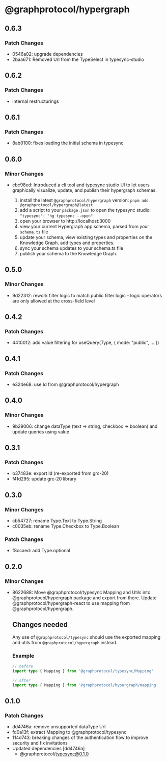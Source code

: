 # @graphprotocol/hypergraph

## 0.6.3
### Patch Changes

- 0546a02: upgrade dependencies
- 2baa671: Removed Url from the TypeSelect in typesync-studio

## 0.6.2
### Patch Changes

- internal restructurings

## 0.6.1
### Patch Changes

- 8ab0100: fixes loading the initial schema in typesync

## 0.6.0
### Minor Changes

- cbc98ed: Introduced a cli tool and typesync studio UI to let users graphically visualize, update, and publish their hypergraph schemas.
  
  1. install the latest `@graphprotocol/hypergraph` version: `pnpm add @graphprotocol/hypergraph@latest`
  2. add a script to your `package.json` to open the typesync studio: `"typesync": "hg typesync --open"`
  3. open your browser to http://localhost:3000
  4. view your current Hypergraph app schema, parsed from your `schema.ts` file
  5. update your schema, view existing types and properties on the Knowledge Graph. add types and properties.
  6. sync your schema updates to your schema.ts file
  7. publish your schema to the Knowledge Graph.

## 0.5.0
### Minor Changes

- 9d22312: rework filter logic to match public filter logic - logic operators are only allowed at the cross-field level

## 0.4.2
### Patch Changes

- 4410012: add value filtering for useQuery(Type, { mode: "public", … })

## 0.4.1
### Patch Changes

- e324e68: use Id from @graphprotocol/hypergraph

## 0.4.0
### Minor Changes

- 9b29006: change dataType (text -> string, checkbox -> boolean) and update queries using value

## 0.3.1
### Patch Changes

- b37483e: export Id (re-exported from grc-20)
- f4fd295: update grc-20 library

## 0.3.0
### Minor Changes

- cb54727: rename Type.Text to Type.String
- c0035eb: rename Type.Checkbox to Type.Boolean

### Patch Changes

- f8ccaed: add Type.optional

## 0.2.0
### Minor Changes

- 8622688: Move @graphprotocol/typesync Mapping and Utils into @graphprotocol/hypergraph package and export from there. Update @graphprotocol/hypergraph-react to use mapping from @graphprotocol/hypergraph.
  
  
  ## Changes needed
  
  Any use of `@graphprotocol/typesync` should use the exported mapping and utils from `@graphprotocol/hypergraph` instead.
  
  ### Example
  
  ```ts
  // before
  import type { Mapping } from '@graphprotocol/typesync/Mapping'
  
  // after
  import type { Mapping } from '@graphprotocol/hypergraph/mapping'
  ```

## 0.1.0
### Patch Changes

- dd4746a: remove unsupported dataType Url
- fd0a13f: extract Mapping to @graphprotocol/typesync
- 114d743: breaking changes of the authentication flow to improve security and fix invitations
- Updated dependencies [dd4746a]
  - @graphprotocol/typesync@0.1.0
